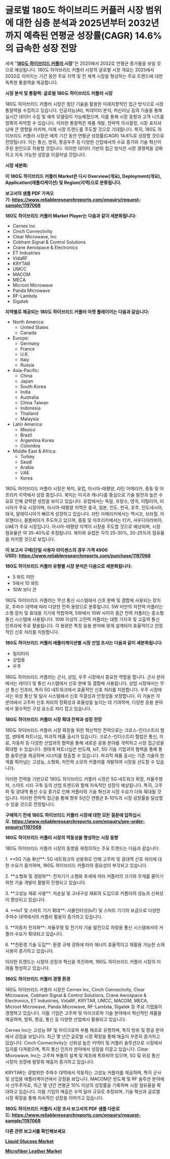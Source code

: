 <p><h1>글로벌 180도 하이브리드 커플러 시장 범위에 대한 심층 분석과 2025년부터 2032년까지 예측된 연평균 성장률(CAGR) 14.6%의 급속한 성장 전망</h1></p><p>세계 "<strong><a href="https://www.reliableresearchreports.com/180-degree-hybrid-couplers-r1197068?utm_campaign=106&utm_medium=8&utm_source=Github&utm_content=ia&utm_term=27012025&utm_id=180-degree-hybrid-couplers">180도 하이브리드 커플러&nbsp;</a></strong><strong>시장</strong>"은 2025에서 2032로 연평균 증가율을 보일 것으로 예상됩니다. 180도 하이브리드 커플러 시장의 글로벌 시장 개요는 2025에서 2032로 이어지는 기간 동안 주요 지역 및 전 세계 시장을 형성하는 주요 트렌드에 대한 독특한 통찰력을 제공합니다.</p>
<p><strong>시장 분석 및 통찰력: 글로벌 180도 하이브리드 커플러 시장</strong></p>
<p><p>180도 하이브리드 커플러 시장은 첨단 기술을 활용한 미래지향적인 접근 방식으로 시장 통찰력을 수집하고 있습니다. 인공지능(AI), 빅데이터 분석, 머신러닝 등의 기술을 통해 실시간 데이터 수집 및 예측 모델링이 가능해졌으며, 이를 통해 시장 동향과 고객 니즈를 정확히 파악할 수 있습니다. 이러한 통찰력은 제품 개발, 전략적 의사결정, 시장 포지셔닝에 큰 영향을 미치며, 미래 시장 트렌드를 주도할 것으로 기대됩니다. 특히, 180도 하이브리드 커플러 시장은 예측 기간 동안 연평균 성장률(CAGR) 14.6%로 성장할 것으로 전망됩니다. 이는 통신, 방위, 항공우주 등 다양한 산업에서의 수요 증가와 기술 혁신이 주된 원인으로 작용할 것입니다. 이러한 데이터 기반의 접근 방식은 시장 경쟁력을 강화하고 지속 가능한 성장을 이끌어낼 것입니다.</p><a href="%7CAUTHORITHY_DOMAIN_URL%7C?utm_campaign=106&utm_medium=8&utm_source=Github&utm_content=ia&utm_term=27012025&utm_id=180-degree-hybrid-couplers"></a></p>
<p><strong>시장 세분화:</strong></p>
<p><strong>이 180도 하이브리드 커플러 Market은 다시 Overview(개요), Deployment(개요), Application(애플리케이션) 및 Region(지역)으로 분류됩니다.</strong></p>
<p><strong>보고서의 샘플 PDF 가져오기:&nbsp;<a href="https://www.reliableresearchreports.com/enquiry/request-sample/1197068?utm_campaign=106&utm_medium=8&utm_source=Github&utm_content=ia&utm_term=27012025&utm_id=180-degree-hybrid-couplers">https://www.reliableresearchreports.com/enquiry/request-sample/1197068</a></strong><strong></strong></p>
<p><strong>180도 하이브리드 커플러 Market Player는 다음과 같이 세분화됩니다:</strong></p>
<p><ul><li>Cernex Inc</li><li>Cinch Connectivity</li><li>Clear Microwave, Inc</li><li>Cobham Signal & Control Solutions</li><li>Crane Aerospace & Electronics</li><li>ET Industries</li><li>VidaRF</li><li>KRYTAR</li><li>UMCC</li><li>MACOM</li><li>MECA</li><li>Microot Microwave</li><li>Panda Microwave</li><li>RF-Lambda</li><li>Sigatek</li></ul></p>
<p><strong>지역별로 제공되는 180도 하이브리드 커플러 마켓 플레이어는 다음과 같습니다:</strong></p>
<p><ul>
    <li>
        North America:
        <ul>
            <li>United States</li>
            <li>Canada</li>
        </ul>
    </li>
    <li>
        Europe:
        <ul>
            <li>Germany</li>
            <li>France</li>
            <li>U.K.</li>
            <li>Italy</li>
            <li>Russia</li>
        </ul>
    </li>
    <li>
        Asia-Pacific:
        <ul>
            <li>China</li>
            <li>Japan</li>
            <li>South Korea</li>
            <li>India</li>
            <li>Australia</li>
            <li>China Taiwan</li>
            <li>Indonesia</li>
            <li>Thailand</li>
            <li>Malaysia</li>
        </ul>
    </li>
    <li>
        Latin America:
        <ul>
            <li>Mexico</li>
            <li>Brazil</li>
            <li>Argentina Korea</li>
            <li>Colombia</li>
        </ul>
    </li>
    <li>
        Middle East & Africa:
        <ul>
            <li>Turkey</li>
            <li>Saudi</li>
            <li>Arabia</li>
            <li>UAE</li>
            <li>Korea</li>
        </ul>
    </li>
    </ul></p>
<p><p>180도 하이브리드 커플러 시장은 북미, 유럽, 아시아-태평양, 라틴 아메리카, 중동 및 아프리카 지역에서 성장 중입니다. 북미는 미국과 캐나다를 중심으로 기술 발전과 높은 수요로 인해 강력한 성장을 보이고 있습니다. 유럽에서는 독일, 프랑스, 영국, 이탈리아, 러시아가 주요 시장이며, 아시아-태평양 지역은 중국, 일본, 인도, 한국, 호주, 인도네시아, 태국, 말레이시아가 빠르게 성장하고 있습니다. 라틴 아메리카에서는 멕시코, 브라질, 아르헨티나, 콜롬비아가 주도하고 있으며, 중동 및 아프리카에서는 터키, 사우디아라비아, UAE가 주요 시장입니다. 아시아-태평양 지역이 시장을 주도할 것으로 예상되며, 시장 점유율은 약 35-40%로 추정됩니다. 북미와 유럽은 각각 25-30%, 20-25%의 점유율을 차지할 것으로 보입니다.</p></p>
<p><strong>이 보고서 구매(단일 사용자 라이센스의 경우 가격 4900 USD):&nbsp;<a href="https://www.reliableresearchreports.com/purchase/1197068?utm_campaign=106&utm_medium=8&utm_source=Github&utm_content=ia&utm_term=27012025&utm_id=180-degree-hybrid-couplers">https://www.reliableresearchreports.com/purchase/1197068</a></strong></p>
<p><strong>180도 하이브리드 커플러 유형별 시장 분석은 다음으로 세분화됩니다:</strong></p>
<p><ul><li>5 와트 미만</li><li>5에서 10 와트</li><li>10W 보다 큰</li></ul></p>
<p><p>180도 하이브리드 커플러는 무선 통신 시스템에서 신호 분배 및 결합에 사용되는 장치로, 주파수 대역에 따라 다양한 전력 용량으로 분류됩니다. 5W 미만의 저전력 커플러는 소형 장치 및 휴대용 기기에 적합하며, 5W에서 10W 사이의 중간 전력 커플러는 중소형 통신 시스템에 사용됩니다. 10W 이상의 고전력 커플러는 대형 기지국 및 고출력 통신 인프라에 주로 활용됩니다. 각 용량은 특정 응용 분야에 맞게 설계되어 효율적이고 안정적인 신호 처리를 지원합니다.</p></p>
<p><strong>180도 하이브리드 커플러 애플리케이션별 시장 산업 조사는 다음과 같이 세분화됩니다:</strong></p>
<p><ul><li>밀리터리</li><li>상업용</li><li>우주</li></ul></p>
<p><p>180도 하이브리드 커플러는 군사, 상업, 우주 시장에서 중요한 역할을 합니다. 군사 분야에서는 레이더 및 통신 시스템에서 신호 분배 및 결합에 사용됩니다. 상업 시장에서는 무선 통신 인프라, 특히 5G 네트워크에서 효율적인 신호 처리를 지원합니다. 우주 시장에서는 위성 통신 및 탐사 시스템에서 신호 무결성과 안정성을 보장합니다. 이 기술은 각 분야에서 고주파 신호 처리의 정확성과 효율성을 높이는 데 기여하며, 다양한 응용 분야에서 필수적인 구성 요소로 자리 잡고 있습니다.</p></p>
<p><strong>180도 하이브리드 커플러 시장 확대 전략과 성장 전망</strong></p>
<p><p>180도 하이브리드 커플러 시장 확장을 위한 혁신적인 전략으로는 크로스-인더스트리 협업, 생태계 파트너십, 파괴적 제품 출시가 있습니다. 크로스-인더스트리 협업은 통신, 의료, 자동차 등 다양한 산업과의 협력을 통해 새로운 응용 분야를 개척하고 시장 접근성을 확대할 수 있습니다. 생태계 파트너십은 반도체, IoT, 5G 기술 기업과의 협력을 통해 통합 솔루션을 제공하며 시너지를 창출할 수 있습니다. 파괴적 제품 출시는 기존 기술의 한계를 뛰어넘는 고성능, 소형화, 저전력 소모의 커플러를 개발하여 시장을 선도할 수 있습니다.</p><p>이러한 전략을 기반으로 180도 하이브리드 커플러 시장은 5G 네트워크 확장, 자율주행차, 스마트 시티 구축 등의 산업 트렌드와 함께 지속적인 성장이 예상됩니다. 특히, 고주파 및 광대역 통신 수요 증가로 인해 커플러의 기술 혁신과 시장 수요가 더욱 확대될 것입니다. 이러한 전략적 접근을 통해 향후 5년간 연평균 8-10%의 시장 성장률을 달성할 수 있을 것으로 전망됩니다.</p></p>
<p><strong>구매하기 전에 180도 하이브리드 커플러 시장에 대한 모든 질문에 답하십시오.&nbsp;<a href="https://www.reliableresearchreports.com/enquiry/pre-order-enquiry/1197068?utm_campaign=106&utm_medium=8&utm_source=Github&utm_content=ia&utm_term=27012025&utm_id=180-degree-hybrid-couplers">https://www.reliableresearchreports.com/enquiry/pre-order-enquiry/1197068</a></strong><strong></strong></p>
<p><strong>180도 하이브리드 커플러 시장의 역동성을 형성하는 시장 동향</strong></p>
<p><p>180도 하이브리드 커플러 시장의 동향을 재정의하는 주요 트렌드는 다음과 같습니다:</p><p>1. **5G 기술 확산**: 5G 네트워크의 상용화로 인해 고주파 및 광대역 신호 처리에 대한 수요가 증가하며, 180도 하이브리드 커플러의 중요성이 부각되고 있습니다.</p><p>2. **소형화 및 경량화**: 전자기기 소형화 추세에 따라 커플러의 크기와 무게를 줄이기 위한 기술 개발이 활발히 진행되고 있습니다.</p><p>3. **고성능 재료 사용**: 저손실 및 고내구성 재료의 도입으로 커플러의 성능과 신뢰성이 향상되고 있습니다.</p><p>4. **IoT 및 스마트 기기 확대**: 사물인터넷(IoT) 및 스마트 기기의 보급으로 다양한 주파수 대역에서의 커플러 활용이 증가하고 있습니다.</p><p>5. **자동차 전자화**: 자율주행 및 전기차 기술 발전으로 차량용 통신 시스템에서의 커플러 수요가 확대되고 있습니다.</p><p>6. **친환경 기술 도입**: 환경 규제 강화에 따라 에너지 효율적이고 재활용 가능한 소재 사용이 증가하고 있습니다.</p><p>이러한 트렌드는 시장의 성장과 혁신을 촉진하며, 180도 하이브리드 커플러 시장의 미래를 형성하고 있습니다.</p></p>
<p><strong>180도 하이브리드 커플러 경쟁 환경</strong></p>
<p><p>180도 하이브리드 커플러 시장은 Cernex Inc, Cinch Connectivity, Clear Microwave, Cobham Signal & Control Solutions, Crane Aerospace & Electronics, ET Industries, VidaRF, KRYTAR, UMCC, MACOM, MECA, Microot Microwave, Panda Microwave, RF-Lambda, Sigatek 등 주요 기업들이 경쟁하고 있습니다. 이들 기업은 고주파 및 마이크로파 기술 분야에서 혁신적인 제품을 제공하며, 방위, 항공, 통신 등 다양한 산업에서 활용되고 있습니다.</p><p>Cernex Inc는 고성능 RF 및 마이크로파 부품 제조로 유명하며, 특히 방위 및 항공 분야에서 강점을 보입니다. 최근 몇 년간 글로벌 시장 확장을 통해 매출이 꾸준히 증가하고 있습니다. Cinch Connectivity는 신뢰성 높은 커넥터 및 커플러 솔루션으로 시장에서 입지를 다져왔으며, 특히 통신 인프라 분야에서 성장을 이끌고 있습니다. Clear Microwave, Inc는 고주파 부품의 설계 및 제조에 특화되어 있으며, 5G 및 위성 통신 시장의 성장에 발맞춰 매출이 증가하고 있습니다.</p><p>KRYTAR는 광범위한 주파수 대역에서 작동하는 고성능 커플러를 제공하며, 특히 군사 및 상업용 애플리케이션에서 강점을 보입니다. MACOM은 반도체 및 RF 솔루션 분야에서 선두주자로, 최근 몇 년간 연평균 10% 이상의 성장률을 기록하며 시장 점유율을 확대하고 있습니다. 이들 기업의 매출은 수억 달러 규모로 추정되며, 기술 혁신과 글로벌 시장 확장을 통해 지속적인 성장을 이어가고 있습니다.</p></p>
<p><strong>180도 하이브리드 커플러 시장 조사 보고서의 PDF 샘플 다운로드:&nbsp;<a href="https://www.reliableresearchreports.com/enquiry/request-sample/1197068?utm_campaign=106&utm_medium=8&utm_source=Github&utm_content=ia&utm_term=27012025&utm_id=180-degree-hybrid-couplers">https://www.reliableresearchreports.com/enquiry/request-sample/1197068</a></strong></p>
<p><strong></strong></p>
<p><strong></strong></p>
<p><strong></strong></p>
<p><strong></strong></p>
<p><strong>다른 관련 보고서를 확인해보세요</strong></p>
<p><strong><p><a href="https://github.com/luckyshygirl/Market-Research-Report-List-7/blob/main/liquid-glucose-market.md?utm_campaign=106&utm_medium=8&utm_source=Github&utm_content=ia&utm_term=27012025&utm_id=180-degree-hybrid-couplers">Liquid Glucose Market</a></p><p><a href="https://github.com/vimar16th/Market-Research-Report-List-7/blob/main/microfiber-leather-market.md?utm_campaign=106&utm_medium=8&utm_source=Github&utm_content=ia&utm_term=27012025&utm_id=180-degree-hybrid-couplers">Microfiber Leather Market</a></p></strong></p>